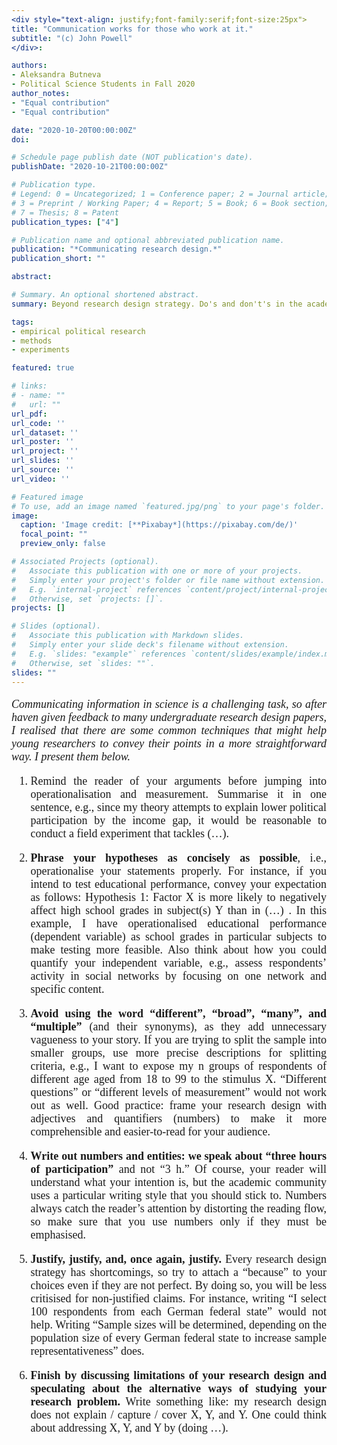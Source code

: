 ```yaml
---
<div style="text-align: justify;font-family:serif;font-size:25px"> 
title: "Communication works for those who work at it."
subtitle: "(c) John Powell"
</div>:

authors:
- Aleksandra Butneva
- Political Science Students in Fall 2020
author_notes:
- "Equal contribution"
- "Equal contribution"

date: "2020-10-20T00:00:00Z"
doi: 

# Schedule page publish date (NOT publication's date).
publishDate: "2020-10-21T00:00:00Z"

# Publication type.
# Legend: 0 = Uncategorized; 1 = Conference paper; 2 = Journal article;
# 3 = Preprint / Working Paper; 4 = Report; 5 = Book; 6 = Book section;
# 7 = Thesis; 8 = Patent
publication_types: ["4"]

# Publication name and optional abbreviated publication name.
publication: "*Communicating research design.*"
publication_short: ""

abstract: 

# Summary. An optional shortened abstract.
summary: Beyond research design strategy. Do's and don't's in the academic writing.

tags:
- empirical political research
- methods
- experiments

featured: true

# links:
# - name: ""
#   url: ""
url_pdf: 
url_code: ''
url_dataset: ''
url_poster: ''
url_project: ''
url_slides: ''
url_source: ''
url_video: ''

# Featured image
# To use, add an image named `featured.jpg/png` to your page's folder. 
image:
  caption: 'Image credit: [**Pixabay*](https://pixabay.com/de/)'
  focal_point: ""
  preview_only: false

# Associated Projects (optional).
#   Associate this publication with one or more of your projects.
#   Simply enter your project's folder or file name without extension.
#   E.g. `internal-project` references `content/project/internal-project/index.md`.
#   Otherwise, set `projects: []`.
projects: []

# Slides (optional).
#   Associate this publication with Markdown slides.
#   Simply enter your slide deck's filename without extension.
#   E.g. `slides: "example"` references `content/slides/example/index.md`.
#   Otherwise, set `slides: ""`.
slides: ""
---
```

<div style="text-align: justify;font-family:serif;font-size:18px;"> 

*Communicating information in science is a challenging task, so after haven given feedback to many undergraduate research design papers, I realised that there are some common techniques that might help young researchers to convey their points in a more straightforward way. I present them below.*

1. Remind the reader of your arguments before jumping into operationalisation and measurement. Summarise it in one sentence, e.g., since my theory attempts to explain lower political participation by the income gap, it would be reasonable to conduct a field experiment that tackles (…).

2.	**Phrase your hypotheses as concisely as possible**, i.e., operationalise your statements properly. For instance, if you intend to test educational performance, convey your expectation as follows:
Hypothesis 1: Factor X is more likely to negatively affect high school grades in subject(s) Y than in (…) .
In this example, I have operationalised educational performance (dependent variable) as school grades in particular subjects to make testing more feasible. Also think about how you could quantify your independent variable, e.g., assess respondents’ activity in social networks by focusing on one network and specific content.

3.	**Avoid using the word “different”, “broad”, “many”, and “multiple”** (and their synonyms), as they add unnecessary vagueness to your story. If you are trying to split the sample into smaller groups, use more precise descriptions for splitting criteria, e.g., I want to expose my n groups of respondents of different age aged from 18 to 99 to the stimulus X.
“Different questions” or “different levels of measurement” would not work out as well. Good practice: frame your research design with adjectives and quantifiers (numbers) to make it more comprehensible and easier-to-read for your audience. 

4.	**Write out numbers and entities: we speak about “three hours of participation”** and not “3 h.” Of course, your reader will understand what your intention is, but the  academic community uses a particular writing style that you should stick to. Numbers always catch the reader’s attention by distorting the reading flow, so make sure that you use numbers only if they must be emphasised.

5.	**Justify, justify, and, once again, justify.** Every research design strategy has shortcomings, so try to attach a “because” to your choices even if they are not perfect. By doing so, you will be less critisised for non-justified claims. For instance, writing “I select 100 respondents from each German federal state” would not help. Writing “Sample sizes will be determined, depending on the population size of every German federal state to increase sample representativeness” does.

6.	**Finish by discussing limitations of your research design and speculating about the alternative ways of studying your research problem.** Write something like: my research design does not explain / capture / cover  X, Y, and Y. One could think about addressing X, Y, and Y by (doing …).

</div>
